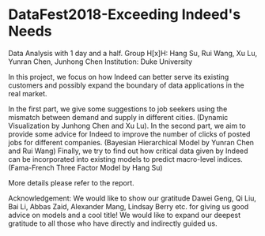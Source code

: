 # DataFest2018-Exceeding Indeed's Needs
Data Analysis with 1 day and a half.
Group H[x]H: Hang Su, Rui Wang, Xu Lu, Yunran Chen, Junhong Chen
Institution: Duke University

In this project, we focus on how Indeed can better serve its existing customers and possibly expand the boundary of data applications in the real market.

In the first part, we give some suggestions to job seekers using the mismatch between demand and supply in different cities. (Dynamic Visualization by Junhong Chen and Xu Lu). In the second part, we aim to provide some advice for Indeed to improve the number of clicks of posted jobs for different companies. (Bayesian Hierarchical Model by Yunran Chen and Rui Wang) Finally, we try to find out how critical data given by Indeed can be incorporated into existing models to predict macro-level indices. (Fama-French Three Factor Model by Hang Su)

More details please refer to the report.

Acknowledgement: We would like to show our gratitude Dawei Geng, Qi Liu, Bai Li, Abbas Zaid, Alexander Mang, Lindsay Berry etc. for giving us good advice on models and a cool title! We would like to expand our deepest gratitude to all those who have directly and indirectly guided us.
